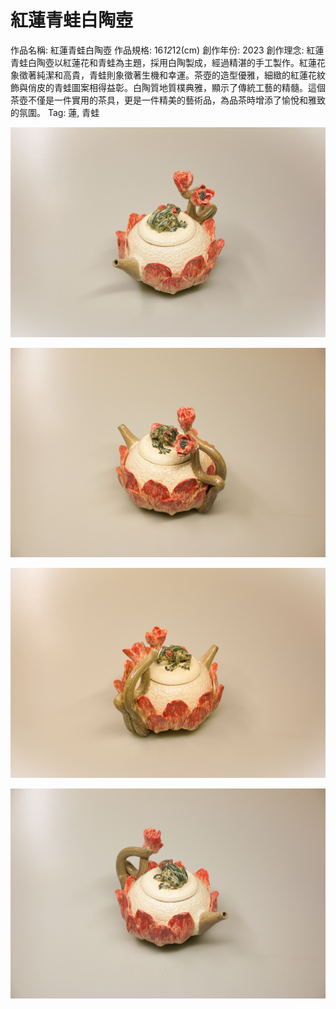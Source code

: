 # 紅蓮青蛙白陶壺

作品名稱: 紅蓮青蛙白陶壺
作品規格: 16*12*12(cm)
創作年份: 2023
創作理念: 紅蓮青蛙白陶壺以紅蓮花和青蛙為主題，採用白陶製成，經過精湛的手工製作。紅蓮花象徵著純潔和高貴，青蛙則象徵著生機和幸運。茶壺的造型優雅，細緻的紅蓮花紋飾與俏皮的青蛙圖案相得益彰。白陶質地質樸典雅，顯示了傳統工藝的精髓。這個茶壺不僅是一件實用的茶具，更是一件精美的藝術品，為品茶時增添了愉悅和雅致的氛圍。
Tag: 蓮, 青蛙

![青蛙蓮花壺01_2.jpg](%25E9%259D%2592%25E8%259B%2599%25E8%2593%25AE%25E8%258A%25B1%25E5%25A3%25BA01_2.jpg)

![青蛙蓮花壺01_3.jpg](%25E9%259D%2592%25E8%259B%2599%25E8%2593%25AE%25E8%258A%25B1%25E5%25A3%25BA01_3.jpg)

![青蛙蓮花壺01_4.jpg](%25E9%259D%2592%25E8%259B%2599%25E8%2593%25AE%25E8%258A%25B1%25E5%25A3%25BA01_4.jpg)

![青蛙蓮花壺01_1.jpg](%25E9%259D%2592%25E8%259B%2599%25E8%2593%25AE%25E8%258A%25B1%25E5%25A3%25BA01_1.jpg)
